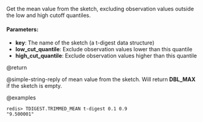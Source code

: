 Get the mean value from the sketch, excluding observation values outside the low and high cutoff quantiles.

#### Parameters:

* **key**: The name of the sketch (a t-digest data structure)
* **low_cut_quantile**: Exclude observation values lower than this quantile
* **high_cut_quantile**: Exclude observation values higher than this quantile

@return

@simple-string-reply of mean value from the sketch.
Will return __DBL_MAX__ if the sketch is empty.

@examples

```
redis> TDIGEST.TRIMMED_MEAN t-digest 0.1 0.9
"9.500001"
```

